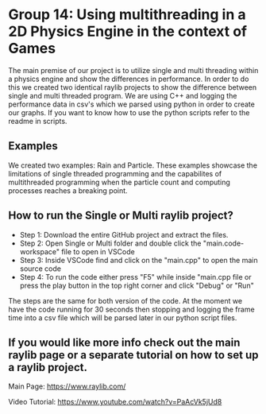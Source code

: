 # Group 14: Using multithreading in a 2D Physics Engine in the context of Games

The main premise of our project is to utilize single and multi threading within a physics engine and show the differences in performance.
In order to do this we created two identical raylib projects to show the difference between single and multi threaded program.
We are using C++ and logging the performance data in csv's which we parsed using python in order to create our graphs.
If you want to know how to use the python scripts refer to the readme in scripts.

## Examples

We created two examples: Rain and Particle. These examples showcase the limitations of single threaded programming and the capabilites of multithreaded programming when the particle count and computing processes reaches a breaking point.

## How to run the Single or Multi raylib project?

- Step 1: Download the entire GitHub project and extract the files.
- Step 2: Open Single or Multi folder and double click the "main.code-workspace" file to open in VSCode
- Step 3: Inside VSCode find and click on the "main.cpp" to open the main source code
- Step 4: To run the code either press "F5" while inside "main.cpp file or press the play button in the top right corner and click "Debug" or "Run"

The steps are the same for both version of the code. At the moment we have the code running for 30 seconds then stopping 
and logging the frame time into a csv file which will be parsed later in our python script files.



## If you would like more info check out the main raylib page or a separate tutorial on how to set up a raylib project.

Main Page: https://www.raylib.com/

Video Tutorial: https://www.youtube.com/watch?v=PaAcVk5jUd8
